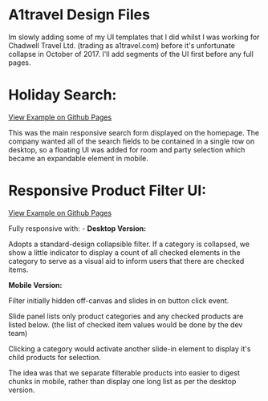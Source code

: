 # A1travel Design Files
Im slowly adding some of my UI templates that I did whilst I was working for Chadwell Travel Ltd. (trading as a1travel.com) before it's unfortunate collapse in October of 2017.
I'll add segments of the UI first before any full pages.

# Holiday Search:

<a href="https://rikkogden.github.io/a1travel/holiday-search.html">View Example on Github Pages</a>

This was the main responsive search form displayed on the homepage.
The company wanted all of the search fields to be contained in a single row on desktop, so a floating UI was added for room and party selection which became an expandable element in mobile.

# Responsive Product Filter UI:

<a href="https://rikkogden.github.io/a1travel/product-filter.html">View Example on Github Pages</a>

Fully responsive with: -
<strong>Desktop Version:</strong>
<p>
Adopts a standard-design collapsible filter. If a category is collapsed, we show a little indicator to display a count of all checked elements in the category to serve as a visual aid to inform users that there are checked items.
</p>

<strong>Mobile Version:</strong>
<p>Filter initially hidden off-canvas and slides in on button click event.</p>
<p>Slide panel lists only product categories and any checked products are listed below. (the list of checked item values would be done by the dev team)<p>
<p>Clicking a category would activate another slide-in element to display it's child products for selection.<p>
<p>The idea was that we separate filterable products into easier to digest chunks in mobile, rather than display one long list as per the desktop version.
